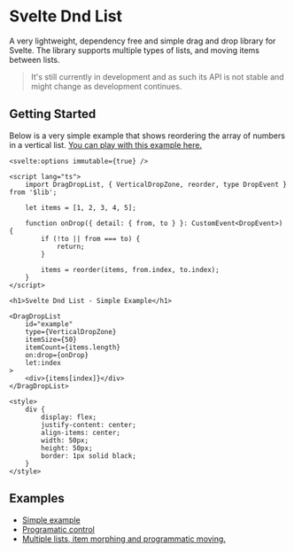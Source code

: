 # Svelte Dnd List

A very lightweight, dependency free and simple drag and drop library for Svelte. The library supports multiple types of lists, and moving items between lists.

> It's still currently in development and as such its API is not stable and might change as development continues.

## Getting Started

Below is a very simple example that shows reordering the array of numbers in a vertical list. [You can play with this example here.](https://tarb.github.io/svelte-dnd-list/simple)

```svelte
<svelte:options immutable={true} />

<script lang="ts">
	import DragDropList, { VerticalDropZone, reorder, type DropEvent } from '$lib';

	let items = [1, 2, 3, 4, 5];

	function onDrop({ detail: { from, to } }: CustomEvent<DropEvent>) {
		if (!to || from === to) {
			return;
		}

		items = reorder(items, from.index, to.index);
	}
</script>

<h1>Svelte Dnd List - Simple Example</h1>

<DragDropList
	id="example"
	type={VerticalDropZone}
	itemSize={50}
	itemCount={items.length}
	on:drop={onDrop}
	let:index
>
	<div>{items[index]}</div>
</DragDropList>

<style>
	div {
		display: flex;
		justify-content: center;
		align-items: center;
		width: 50px;
		height: 50px;
		border: 1px solid black;
	}
</style>
```

## Examples

* [Simple example](https://tarb.github.io/simple/)
* [Programatic control](https://tarb.github.io/programatic/)
* [Multiple lists, item morphing and programmatic moving.](https://tarb.github.io/svelte-dnd-list/)

